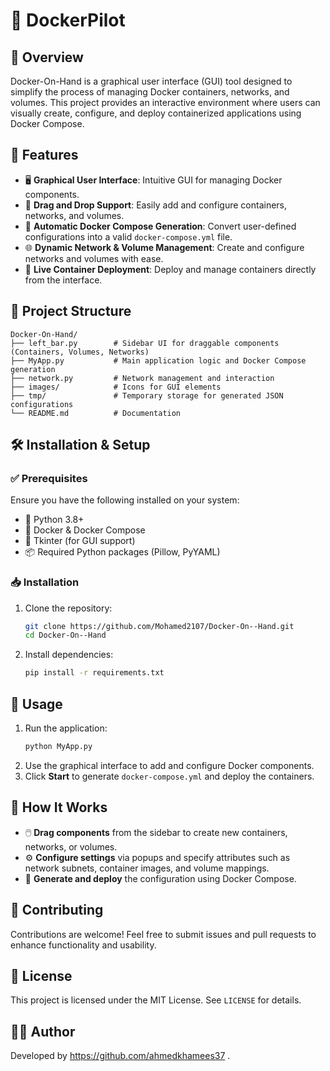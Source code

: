  # 🚀 DockerPilot

## 📝 Overview
Docker-On-Hand is a graphical user interface (GUI) tool designed to simplify the process of managing Docker containers, networks, and volumes. This project provides an interactive environment where users can visually create, configure, and deploy containerized applications using Docker Compose.

## 🎯 Features
- 🖥️ **Graphical User Interface**: Intuitive GUI for managing Docker components.
- 🎯 **Drag and Drop Support**: Easily add and configure containers, networks, and volumes.
- 🔄 **Automatic Docker Compose Generation**: Convert user-defined configurations into a valid `docker-compose.yml` file.
- 🌐 **Dynamic Network & Volume Management**: Create and configure networks and volumes with ease.
- 🚢 **Live Container Deployment**: Deploy and manage containers directly from the interface.

## 📂 Project Structure
```
Docker-On-Hand/
├── left_bar.py        # Sidebar UI for draggable components (Containers, Volumes, Networks)
├── MyApp.py           # Main application logic and Docker Compose generation
├── network.py         # Network management and interaction
├── images/            # Icons for GUI elements
├── tmp/               # Temporary storage for generated JSON configurations
└── README.md          # Documentation
```

## 🛠️ Installation & Setup
### ✅ Prerequisites
Ensure you have the following installed on your system:
- 🐍 Python 3.8+
- 🐳 Docker & Docker Compose
- 🎨 Tkinter (for GUI support)
- 📦 Required Python packages (Pillow, PyYAML)

### 📥 Installation
1. Clone the repository:
   ```bash
   git clone https://github.com/Mohamed2107/Docker-On--Hand.git
   cd Docker-On--Hand
   ```
2. Install dependencies:
   ```bash
   pip install -r requirements.txt
   ```

## 🚀 Usage
1. Run the application:
   ```bash
   python MyApp.py
   ```
2. Use the graphical interface to add and configure Docker components.
3. Click **Start** to generate `docker-compose.yml` and deploy the containers.

## 🔧 How It Works
- 🖱️ **Drag components** from the sidebar to create new containers, networks, or volumes.
- ⚙️ **Configure settings** via popups and specify attributes such as network subnets, container images, and volume mappings.
- 📜 **Generate and deploy** the configuration using Docker Compose.

## 🤝 Contributing
Contributions are welcome! Feel free to submit issues and pull requests to enhance functionality and usability.

## 📜 License
This project is licensed under the MIT License. See `LICENSE` for details.

## 👨‍💻 Author
Developed by https://github.com/ahmedkhamees37 .

